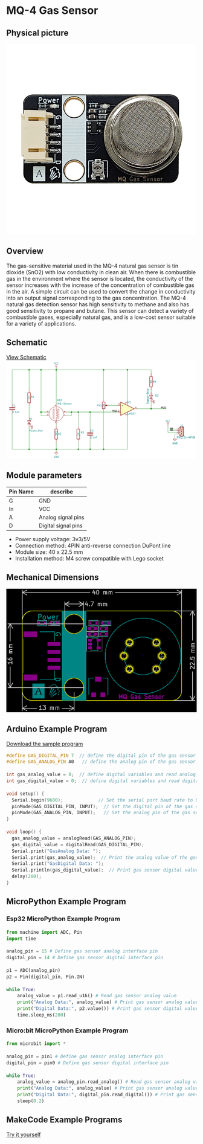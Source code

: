 # MQ-4 Gas Sensor

## Physical picture

![Physical picture](picture/mq_gas_sensor.png)

## Overview

The gas-sensitive material used in the MQ-4 natural gas sensor is tin dioxide (SnO2) with low conductivity in clean air. When there is combustible gas in the environment where the sensor is located, the conductivity of the sensor increases with the increase of the concentration of combustible gas in the air. A simple circuit can be used to convert the change in conductivity into an output signal corresponding to the gas concentration. The MQ-4 natural gas detection sensor has high sensitivity to methane and also has good sensitivity to propane and butane. This sensor can detect a variety of combustible gases, especially natural gas, and is a low-cost sensor suitable for a variety of applications.

## Schematic

<a href="en/ph2.0_sensors/sensors/mq_gas_sensor/mq_gas_sensor_schematic.pdf" target="_blank">View Schematic</a> ![Schematic](picture/mq_gas_sensor_schematic.png)

## Module parameters

| Pin Name | describe            |
| -------- | ------------------- |
| G        | GND                 |
| In       | VCC                 |
| A        | Analog signal pins  |
| D        | Digital signal pins |

- Power supply voltage: 3v3/5V
- Connection method: 4PIN anti-reverse connection DuPont line
- Module size: 40 x 22.5 mm
- Installation method: M4 screw compatible with Lego socket

## Mechanical Dimensions

![Mechanical Dimensions](picture/mq_gas_sensor_assembly.png)

## Arduino Example Program

<a href="en/ph2.0_sensors/sensors/mq_gas_sensor/mq_gas_sensor.zip" download>Download the sample program</a>

```c++
#define GAS_DIGITAL_PIN 7  // define the digital pin of the gas sensor
#define GAS_ANALOG_PIN A0   // define the analog pin of the gas sensor

int gas_analog_value = 0;  // define digital variables and read analog values
int gas_digital_value = 0;  // define digital variables and read digital values

void setup() {
  Serial.begin(9600);             // Set the serial port baud rate to 9600
  pinMode(GAS_DIGITAL_PIN, INPUT);  // Set the digital pin of the gas sensor as input
  pinMode(GAS_ANALOG_PIN, INPUT);   // Set the analog pin of the gas sensor as input
}

void loop() {
  gas_analog_value = analogRead(GAS_ANALOG_PIN);
  gas_digital_value = digitalRead(GAS_DIGITAL_PIN);
  Serial.print("GasAnalog Data: ");
  Serial.print(gas_analog_value);  // Print the analog value of the gas sensor
  Serial.print("GasDigital Data: ");
  Serial.println(gas_digital_value);  // Print gas sensor digital value
  delay(200);
}
```

## MicroPython Example Program

### Esp32 MicroPython Example Program

```python
from machine import ADC, Pin
import time

analog_pin = 15 # Define gas sensor analog interface pin
digital_pin = 14 # Define gas sensor digital interface pin

p1 = ADC(analog_pin)
p2 = Pin(digital_pin, Pin.IN)

while True:
    analog_value = p1.read_u16() # Read gas sensor analog value
    print("Analog Data:", analog_value) # Print gas sensor analog value
    print("Digital Data:", p2.value()) # Print gas sensor digital value
    time.sleep_ms(200)
```

### Micro:bit MicroPython Example Program

```python
from microbit import *

analog_pin = pin1 # Define gas sensor analog interface pin
digital_pin = pin0 # Define gas sensor digital interface pin

while True:
    analog_value = analog_pin.read_analog() # Read gas sensor analog value
    print("Analog Data:", analog_value) # Print gas sensor analog value
    print("Digital Data:", digital_pin.read_digital()) # Print gas sensor digital value
    sleep(0.2)
```

## MakeCode Example Programs

[Try it yourself](https://makecode.microbit.org/_3pK634Mhu7bV)
